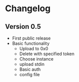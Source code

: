 # Changelog

## Version 0.5
- First public release
- Basic functionality
  - Upload to 0x0
  - Delete with specified token
  - Choose instance
  - upload stdin
  - Basic auth
  - config file
